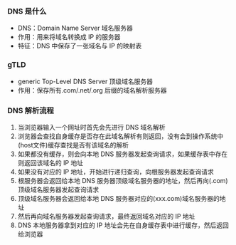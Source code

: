 ### DNS 是什么

- DNS：Domain Name Server 域名服务器
- 作用：用来将域名转换成 IP 的服务器
- 特征：DNS 中保存了一张域名与 IP 的映射表

### gTLD

- generic Top-Level DNS Server 顶级域名服务器
- 作用：保存所有.com/.net/.org 后缀的域名解析服务器

### DNS 解析流程

1. 当浏览器输入一个网址时首先会先进行 DNS 域名解析
2. 浏览器会查找自身缓存是否存在此域名解析有则返回，没有会到操作系统中(host文件)缓存查找是否有该域名的解析
3. 如果都没有缓存，则会向本地 DNS 服务器发起查询请求，如果缓存表中存在则返回该域名的 IP 地址
4. 如果没有对应的 IP 地址，开始进行递归查询，向根服务器发起查询请求
5. 根服务器会返回给本地 DNS 服务器顶级域名服务器的地址，然后再向(.com)顶级域名服务器发起查询请求
6. 顶级域名服务器会返回给本地 DNS 服务器对应的(xxx.com)域名服务器的地址
7. 然后再向域名服务器发起查询请求，最终返回域名对应的 IP 地址
8. DNS 本地服务器拿到对应的 IP 地址会先在自身缓存表中进行缓存，然后返回给浏览器
